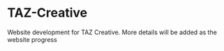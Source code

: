 # TAZ-Creative
Website development for TAZ Creative. More details will be added as the website progress
